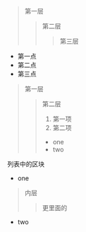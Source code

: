 >第一层
>>第二层
>>>第三层

* 第一点
* 第二点
* 第三点

>第一层
>>第二层
>> 1. 第一项
>> 2. 第二项
>>+ one
>>+ two


列表中的区块
* one
>内层
>>更里面的
* two